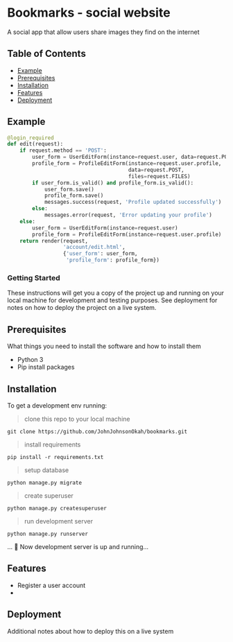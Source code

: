 # Bookmarks - social website

A social app that allow users share images they find on the internet

## Table of Contents

- [Example](#example)
- [Prerequisites](#prerequisites)
- [Installation](#installation)
- [Features](#features)
- [Deployment](#deployment)

## Example

```python
@login_required
def edit(request):
    if request.method == 'POST':
        user_form = UserEditForm(instance=request.user, data=request.POST)
        profile_form = ProfileEditForm(instance=request.user.profile,
                                       data=request.POST,
                                       files=request.FILES)
        if user_form.is_valid() and profile_form.is_valid():
            user_form.save()
            profile_form.save()
            messages.success(request, 'Profile updated successfully')
        else:
            messages.error(request, 'Error updating your profile')
    else:
        user_form = UserEditForm(instance=request.user)
        profile_form = ProfileEditForm(instance=request.user.profile)
    return render(request,
                  'account/edit.html',
                  {'user_form': user_form,
                   'profile_form': profile_form})
```

### Getting Started

These instructions will get you a copy of the project up and running on your local machine for development and testing purposes. See deployment for notes on how to deploy the project on a live system.

## Prerequisites

What things you need to install the software and how to install them

- Python 3
- Pip install packages

## Installation

To get a development env running:

> clone this repo to your local machine

```shell
git clone https://github.com/JohnJohnsonOkah/bookmarks.git
```

> install requirements

```shell
pip install -r requirements.txt
```

> setup database

```shell
python manage.py migrate
```

> create superuser

```shell
python manage.py createsuperuser
```

> run development server

```shell
python manage.py runserver
```

... 👯 Now development server is up and running...

## Features

- Register a user account
-

## Deployment

Additional notes about how to deploy this on a live system
